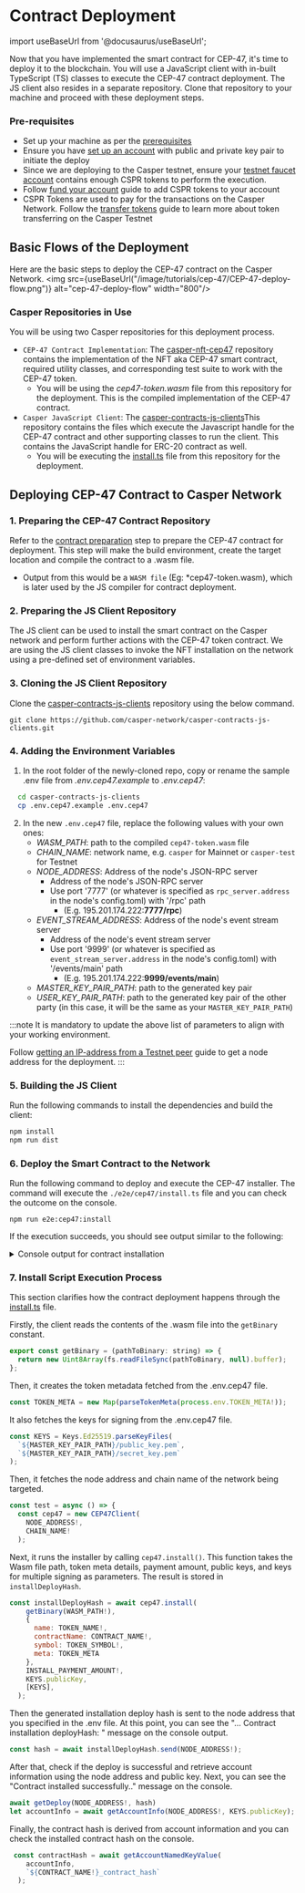 
# Contract Deployment
import useBaseUrl from '@docusaurus/useBaseUrl';

Now that you have implemented the smart contract for CEP-47, it's time to deploy it to the blockchain. You will use a JavaScript client with in-built TypeScript (TS) classes to execute the CEP-47 contract deployment. The JS client also resides in a separate repository. Clone that repository to your machine and proceed with these deployment steps.

### Pre-requisites
- Set up your machine as per the [prerequisites](/docs/workflow/setup)
- Ensure you have [set up an account](/docs/workflow/setup#setting-up-an-account) with public and private key pair to initiate the deploy
- Since we are deploying to the Casper testnet, ensure your [testnet faucet account](https://testnet.cspr.live/tools/faucet) contains enough CSPR tokens to perform the execution. 
- Follow [fund your account](/docs/workflow/setup#fund-your-account) guide to add CSPR tokens to your account
- CSPR Tokens are used to pay for the transactions on the Casper Network. Follow the [transfer tokens](https://casper.network/docs/workflow/token-transfer#2-the-faucet) guide to learn more about token transferring on the Casper Testnet

## Basic Flows of the Deployment
Here are the basic steps to deploy the CEP-47 contract on the Casper Network.
<img src={useBaseUrl("/image/tutorials/cep-47/CEP-47-deploy-flow.png")} alt="cep-47-deploy-flow" width="800"/>


### Casper Repositories in Use

You will be using two Casper repositories for this deployment process.
-  `CEP-47 Contract Implementation`: The [casper-nft-cep47](https://github.com/casper-ecosystem/casper-nft-cep47) repository contains the implementation of the NFT aka CEP-47 smart contract, required utility classes, and corresponding test suite to work with the CEP-47 token.
    - You will be using the *cep47-token.wasm* file from this repository for the deployment. This is the compiled implementation of the CEP-47 contract.
-  `Casper JavaScript Client`: The [casper-contracts-js-clients](casper-contracts-js-clients)This repository contains the files which execute the Javascript handle for the CEP-47 contract and other supporting classes to run the client. This contains the JavaScript handle for ERC-20 contract as well.
    - You will be executing the [install.ts](https://github.com/casper-network/casper-contracts-js-clients/blob/master/e2e/cep47/install.ts) file from this repository for the deployment.

## Deploying CEP-47 Contract to Casper Network

### 1. Preparing the CEP-47 Contract Repository

Refer to the [contract preparation](../cep47/prepare) step to prepare the CEP-47 contract for deployment. This step will make the build environment, create the target location and compile the contract to a .wasm file.

- Output from this would be a `WASM file` (Eg: *cep47-token.wasm), which is later used by the JS compiler for contract deployment.

### 2.  Preparing the JS Client Repository
The JS client can be used to install the smart contract on the Casper network and perform further actions with the CEP-47 token contract. We are using the JS client classes to invoke the NFT installation on the network using a pre-defined set of environment variables.

### 3.  Cloning the JS Client Repository
Clone the [casper-contracts-js-clients](https://github.com/casper-network/casper-contracts-js-clients) repository using the below command.

```
git clone https://github.com/casper-network/casper-contracts-js-clients.git
```

### 4.  Adding the Environment Variables 

1. In the root folder of the newly-cloned repo, copy or rename the sample .env file from *.env.cep47.example* to *.env.cep47*:
  ```bash
    cd casper-contracts-js-clients
    cp .env.cep47.example .env.cep47
  ```
2. In the new `.env.cep47` file, replace the following values with your own ones:
    - *WASM_PATH*: path to the compiled `cep47-token.wasm` file
    - *CHAIN_NAME*: network name, e.g. `casper` for Mainnet or `casper-test` for Testnet
    - *NODE_ADDRESS*: Address of the node's JSON-RPC server
        - Address of the node's JSON-RPC server
        - Use port '7777' (or whatever is specified as `rpc_server.address` in the node's config.toml) with '/rpc' path
            - (E.g. 195.201.174.222:**7777/rpc**)
    - *EVENT_STREAM_ADDRESS*: Address of the node's event stream server
        - Address of the node's event stream server
        - Use port '9999' (or whatever is specified as `event_stream_server.address` in the node's config.toml) with '/events/main' path
            - (E.g. 195.201.174.222:**9999/events/main**)
    - *MASTER_KEY_PAIR_PATH*: path to the generated key pair
    - *USER_KEY_PAIR_PATH*: path to the generated key pair of the other party (in this case, it will be the same as your `MASTER_KEY_PAIR_PATH`)

:::note
It is mandatory to update the above list of parameters to align with your working environment.

Follow [getting an IP-address from a Testnet peer](../erc20/deploy#getting-an-ip-address-from-a-testnet-peer) guide to get a node address for the deployment. 
:::

### 5.  Building the JS Client
Run the following commands to install the dependencies and build the client:
```bash
npm install
npm run dist
```

### 6. Deploy the Smart Contract to the Network
Run the following command to deploy and execute the CEP-47 installer. The command will execute the `./e2e/cep47/install.ts` file and you can check the outcome on the console.

```
npm run e2e:cep47:install
```
If the execution succeeds, you should see output similar to the following:

<details>
<summary>Console output for contract installation </summary>

```bash
... Contract installation deployHash: 0dcef7e7bddbc5a666aff1afbc03cf4797e3736c71fe05aee9944a26c4eeefab
... Contract installed successfully.
... Account Info:
{
  "_accountHash": "account-hash-179cd876d5c74317cce9c48d718a040e6e909063d7d786de0c5c6421a09fa803",
  "namedKeys": [
    {
      "name": "bdk_nft_contract_contract_hash",
      "key": "hash-a47d35d835a5fa8a1bcd55a4426dc14e21da9b876c1617742f18813737a4ece0"
    },
    {
      "name": "bdk_nft_contract_contract_hash_wrapped",
      "key": "uref-ff9b562d357d9a258acb2b3798f82c6ec5db49a8852e2e96b0ed4b1faf873206-007"
    },
    {
      "name": "contract_package_hash",
      "key": "hash-2468facdc9a6f324f8442584fd46d911e3ac9b434dfa79435567bf71f9b8bd23"
    }
  ],
  "mainPurse": "uref-a33e25cb1e6baa38e8306dba0492183c65cb41db3dbe8f69546868a4c0cfd0d9-007",
  "associatedKeys": [
    {
      "accountHash": "account-hash-179cd876d5c74317cce9c48d718a040e6e909063d7d786de0c5c6421a09fa803",
      "weight": 1
    }
  ],
  "actionThresholds": {
    "deployment": 1,
    "keyManagement": 1
  }
}
... Contract Hash: hash-a47d35d835a5fa8a1bcd55a4426dc14e21da9b876c1617742f18813737a4ece0

```

</details>


### 7.  Install Script Execution Process
This section clarifies how the contract deployment happens through the [install.ts](https://github.com/casper-network/casper-contracts-js-clients/blob/master/e2e/cep47/install.ts) file.

Firstly, the client reads the contents of the .wasm file into the `getBinary` constant.
```javascript
export const getBinary = (pathToBinary: string) => {
  return new Uint8Array(fs.readFileSync(pathToBinary, null).buffer);
};
```

Then, it creates the token metadata fetched from the .env.cep47 file.

```javascript
const TOKEN_META = new Map(parseTokenMeta(process.env.TOKEN_META!));
```
It also fetches the keys for signing from the .env.cep47 file.

```javascript
const KEYS = Keys.Ed25519.parseKeyFiles(
  `${MASTER_KEY_PAIR_PATH}/public_key.pem`,
  `${MASTER_KEY_PAIR_PATH}/secret_key.pem`
);
```

Then, it fetches the node address and chain name of the network being targeted.

```javascript
const test = async () => {
  const cep47 = new CEP47Client(
    NODE_ADDRESS!,
    CHAIN_NAME!
  ); 
```
Next, it runs the installer by calling `cep47.install()`. This function takes the Wasm file path, token meta details, payment amount, public keys, and keys for multiple signing as parameters. The result is stored in `installDeployHash`.


```javascript
const installDeployHash = await cep47.install(
    getBinary(WASM_PATH!),
    {
      name: TOKEN_NAME!,
      contractName: CONTRACT_NAME!,
      symbol: TOKEN_SYMBOL!,
      meta: TOKEN_META
    },
    INSTALL_PAYMENT_AMOUNT!,
    KEYS.publicKey,
    [KEYS],
  );
```

Then the generated installation deploy hash is sent to the node address that you specified in the .env file. At this point, you can see the "... Contract installation deployHash: " message on the console output.

```javascript
const hash = await installDeployHash.send(NODE_ADDRESS!);
```

After that, check if the deploy is successful and retrieve account information using the node address and public key. Next, you can see the "Contract installed successfully.." message on the console.

```javascript
await getDeploy(NODE_ADDRESS!, hash)
let accountInfo = await getAccountInfo(NODE_ADDRESS!, KEYS.publicKey);
```

Finally, the contract hash is derived from account information and you can check the installed contract hash on the console.
```javascript
 const contractHash = await getAccountNamedKeyValue(
    accountInfo,
    `${CONTRACT_NAME!}_contract_hash`
  );
```
